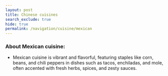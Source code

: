 ```yaml
---
layout: post
title: Chinese cuisines
search_exclude: true
hide: true
permalink: /navigation/cuisine/mexican
---
```


<h3>About Mexican cuisine: </h3>

- Mexican cuisine is vibrant and flavorful, featuring staples like corn, beans, and chili peppers in dishes such as tacos, enchiladas, and mole, often accented with fresh herbs, spices, and zesty sauces.